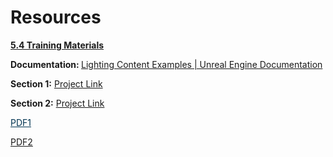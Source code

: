 # Resources

<p><a class="inline_disabled" href="https://www.dropbox.com/s/opgtu74bykajrbt/103.01_LIT_5_v01.pdf?dl=0" target="_blank"></a></p>
<p><a class="inline_disabled" href="https://www.dropbox.com/scl/fi/82ri53syhb9u44yx5b50i/LIghtingFundamentalsV54.zip?rlkey=fh2wiam4sggsobc3602a4cblu&amp;st=r4xia2f8&amp;dl=0" target="_blank"><strong>5.4 Training Materials</strong></a></p>
<p><strong>Documentation:&nbsp;</strong><a href="https://docs.unrealengine.com/4.26/en-US/Resources/ContentExamples/Lighting/">Lighting Content Examples | Unreal Engine Documentation</a></p>
<p><strong>Section 1:</strong> <a class="inline_disabled" href="https://www.dropbox.com/s/pnth8u0ct9qo0s9/103.02_LIT_500_v01.zip?dl=0" target="_blank">Project Link</a></p>
<p><strong>Section 2:</strong> <a class="inline_disabled" href="https://www.dropbox.com/s/55ipxfk6z5k1ryt/203.02_LIT_Lum_500_v01.zip?dl=0" target="_blank">Project Link</a></p>
<p><a class="inline_disabled" style="color: #013451;" href="https://www.dropbox.com/s/opgtu74bykajrbt/103.01_LIT_5_v01.pdf?dl=0" target="_blank">PDF1</a></p>
<p><a class="inline_disabled" href="https://www.dropbox.com/s/biwt697r6bmtbht/203.02_LIT_5_v01.pdf?dl=0" target="_blank">PDF2</a></p>
<p>&nbsp;</p>
<p>&nbsp;</p>
<p>&nbsp;</p>